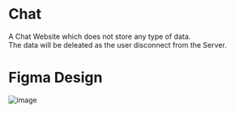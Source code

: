# Chat 
A Chat Website which does not store any type of data.
<br/>
The data will be deleated as the user disconnect from the Server.

# Figma Design 
![image](https://github.com/user-attachments/assets/5e9e0b76-44e8-4a5e-b373-471327dadd0e)

